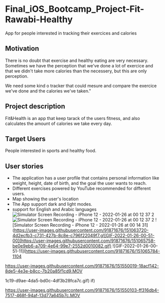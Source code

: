 # Final_iOS_Bootcamp_Project-Fit-Rawabi-Healthy
App for people interested in tracking their exercices and calories

## Motivation
There is no doubt that exercise and healthy eating are very necessary. Sometimes we have the perception that we've done a lot of exercice and that we didn't take more calories than the necessery, but this are only perception. 

We need some kind o tracker that could mesure and compare the exercice we've done and the calories we've taken."


## Project description
Fit&Health is an app that keep tarack of the users fitness, and also calculates the amount of calories we take every day.


## Target Users
People interested in sports and healthy food.


## User stories
   - The application has a user profile that contains personal information like weight, height, date of birth, and the goal the user wants to reach.
   - Different exercises powered by YouTube recommended for different users.
   - Map showing the user's location
   - The App support dark and light modes.
   - support for English and Arabic languages
![Simulator Screen Recording - iPhone 12 - 2022-01-26 at 00 12 37 2](https://user-images.githubusercontent.com/91871676/151062838-dff59561-a183-4f24-8263-60bebcaf13d7.gif)
![Simulator Screen Recording - iPhone 12 - 2022-01-26 at 00 12 37 2](https://user-images.githubusercontent.com/91871676/151063315-4475247b-3664-448b-8543-a0b1d1fe3a41.gif)
![Simulator Screen Recording - iPhone 12 - 2022-01-26 at 00 14 31](https://user-images.githubusercontent.com/91871676/151063720-4d2ecfb3-c731-427b-8c8e-c796f22049f7.g![GIF-2022-01-26-00-51-00](https://user-images.githubusercontent.com/91871676/151065758-be0e9eb6-a709-4e64-99e7-2552d0010082.gif)
![GIF-2022-01-26-00-51-11](https://user-images.githubusercontent.com/91871676/151065784-1104

https://user-images.githubusercontent.com/91871676/151550019-18acf142-8de5-4e3e-b8cc-7b20a85f1cd9.MOV

1c19-d9ae-4da5-bd0c-4df3b28fca7c.gif)
if)

https://user-images.githubusercontent.com/91871676/151550103-ff316db4-7517-468f-94af-13d77a645b7c.MOV



